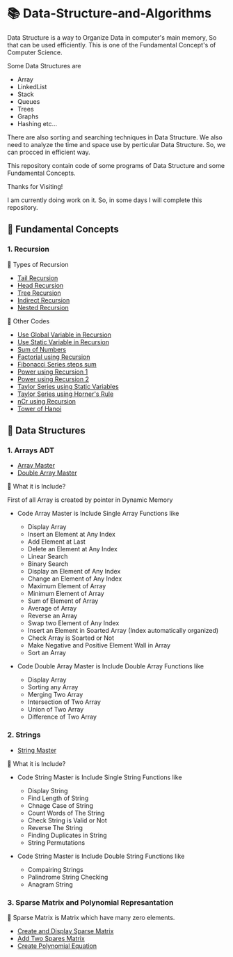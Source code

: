 # :books: Data-Structure-and-Algorithms
Data Structure is a way to Organize Data in computer's main memory, So that can be used efficiently. This is one of the Fundamental Concept's of Computer Science.

Some Data Structures are
* Array
* LinkedList
* Stack
* Queues
* Trees
* Graphs
* Hashing
etc...

There are also sorting and searching techniques in Data Structure. We also need to analyze the time and space use by perticular Data Structure. So, we can procced in efficient way.

This repository contain code of some programs of Data Structure and some Fundamental Concepts.

Thanks for Visiting!

I am currently doing work on it. So, in some days I will complete this repository.

## :book: Fundamental Concepts
### 1. Recursion
  
  :blue_book: Types of Recursion
  * [Tail Recursion](https://github.com/devarshitrivedi01/DSA-nerd/blob/main/Recursion/Tail%20Recursion)
  * [Head Recursion](https://github.com/devarshitrivedi01/DSA-nerd/blob/main/Recursion/Head%20Recursion)
  * [Tree Recursion](https://github.com/devarshitrivedi01/DSA-nerd/blob/main/Recursion/Tree%20Recursion)
  * [Indirect Recursion](https://github.com/devarshitrivedi01/DSA-nerd/blob/main/Recursion/Indirect%20Recursion)
  * [Nested Recursion](https://github.com/devarshitrivedi01/DSA-nerd/blob/main/Recursion/Nested%20Recursion)
  
  :blue_book: Other Codes
  * [Use Global Variable in Recursion](https://github.com/devarshitrivedi01/DSA-nerd/blob/main/Recursion/Use%20Global%20Variable%20in%20Recursion)
  * [Use Static Variable in Recursion](https://github.com/devarshitrivedi01/DSA-nerd/blob/main/Recursion/Use%20Static%20Variable%20in%20Recursion)
  * [Sum of Numbers](https://github.com/devarshitrivedi01/DSA-nerd/blob/main/Recursion/Sum%20of%20Numbers)
  * [Factorial using Recursion](https://github.com/devarshitrivedi01/DSA-nerd/blob/main/Recursion/Factorial%20Using%20Recursion)
  * [Fibonacci Series steps sum](https://github.com/devarshitrivedi01/DSA-nerd/blob/main/Recursion/Fibonacci%20Series%20Steps%20Sum)
  * [Power using Recursion 1](https://github.com/devarshitrivedi01/DSA-nerd/blob/main/Recursion/Power%20using%20Recursion%201)
  * [Power using Recursion 2](https://github.com/devarshitrivedi01/DSA-nerd/blob/main/Recursion/Power%20using%20Recursion%202)
  * [Taylor Series using Static Variables](https://github.com/devarshitrivedi01/DSA-nerd/blob/main/Recursion/Tailor%20Series%20using%20Static%20Variable)
  * [Taylor Series using Horner's Rule](https://github.com/devarshitrivedi01/DSA-nerd/blob/main/Recursion/Taylor%20Series%20using%20Horner's%20Rule)
  * [nCr using Recursion](https://github.com/devarshitrivedi01/DSA-nerd/blob/main/Recursion/nCr%20using%20Recursion)
  * [Tower of Hanoi](https://github.com/devarshitrivedi01/DSA-nerd/blob/main/Recursion/Tower%20of%20Hanoi)
  
  ## :book: Data Structures
  ### 1. Arrays ADT
  * [Array Master](https://github.com/devarshitrivedi01/DSA-nerd/blob/main/Array%20ADT/Array%20Master)
  * [Double Array Master](https://github.com/devarshitrivedi01/DSA-nerd/blob/main/Array%20ADT/Double%20Array%20Master)
  
  :blue_book: What it is Include?
  
  First of all Array is created by pointer in Dynamic Memory 
  * Code Array Master is Include Single Array Functions like
    * Display Array
    * Insert an Element at Any Index
    * Add Element at Last
    * Delete an Element at Any Index
    * Linear Search
    * Binary Search
    * Display an Element of Any Index
    * Change an Element of Any Index
    * Maximum Element of Array
    * Minimum Element of Array
    * Sum of Element of Array
    * Average of Array
    * Reverse an Array
    * Swap two Element of Any Index
    * Insert an Element in Soarted Array (Index automatically organized)
    * Check Array is Soarted or Not
    * Make Negative and Positive Element Wall in Array
    * Sort an Array
  
  * Code Double Array Master is Include Double Array Functions like
    * Display Array
    * Sorting any Array
    * Merging Two Array
    * Intersection of Two Array
    * Union of Two Array
    * Difference of Two Array
    
  ### 2. Strings
  * [String Master](https://github.com/devarshitrivedi01/DSA-nerd/blob/main/Strings/String%20Master)
  
  :blue_book: What it is Include?
  
  * Code String Master is Include Single String Functions like
    * Display String
    * Find Length of String
    * Chnage Case of String
    * Count Words of The String
    * Check String is Valid or Not
    * Reverse The String
    * Finding Duplicates in String
    * String Permutations
  
  * Code String Master is Include Double String Functions like
    * Compairing Strings
    * Palindrome String Checking
    * Anagram String
    
  ### 3. Sparse Matrix and Polynomial Represantation
  
  :blue_book: Sparse Matrix is Matrix which have many zero elements. 
  
  * [Create and Display Sparse Matrix](https://github.com/devarshitrivedi01/DSA-nerd/blob/main/Sparse%20Matrix%20and%20Polynomial%20Represantation/Create%20and%20Display%20Sparse%20Matrix)
  * [Add Two Spares Matrix](https://github.com/devarshitrivedi01/DSA-nerd/tree/main/Sparse%20Matrix%20and%20Polynomial%20Represantation)
  * [Create Polynomial Equation](https://github.com/devarshitrivedi01/DSA-nerd/blob/main/Sparse%20Matrix%20and%20Polynomial%20Represantation/Create%20Polynomial%20Equation)
